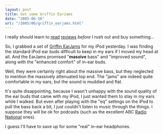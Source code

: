 ```yaml
---
layout: post
title: Got some Griffin EarJams
date: "2005-06-16"
url: "/2005/06/griffin_earjams.html"
---
```


I really should learn to [read][1] [reviews][2] _before_ I rush out
and buy something...

So, I grabbed a set of [Griffin EarJams][3] for my iPod yesterday. I
was finding the standard iPod ear buds difficult to keep in my ears if
I moved my head at all. And the EarJams promised "**massive** bass"
and "improved sound", along with the "enhanced comfort" of in-ear
buds.

Well, they were certainly right about the massive bass, but they
neglected to mention the massively attenuated top end. The "jams" are
indeed quite comfortable in my ears, but the sound is muddied and
flat. 

It's quite disappointing, because I wasn't unhappy with the sound
quality of the ear buds that came with my iPod, I just wanted them to
stay in my ears while I walked. But even after playing with the "eq"
settings on the iPod to pull the bass back a bit, I just couldn't
listen to music through the things. I suppose they will be ok for
podcasts (such as the excellent ABC [Radio National][4] ones).

I guess I'll have to save up for some "real" in-ear headphones.

[1]: http://www.neilturner.me.uk/2005/Apr/21/griffin_earjams_review.html
[2]: http://www.the-gadgeteer.com/griffintechnology-earjams-review.html
[3]: http://www.griffintechnology.com/products/earjams/
[4]: http://www.abc.net.au/rn/podcast/default.htm
